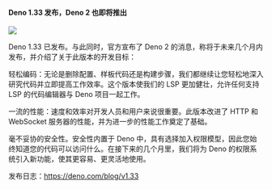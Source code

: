 #### Deno 1.33 发布，Deno 2 也即将推出

![](https://img.wendingding.vip/wx/2023050201.png)

Deno 1.33 已发布。与此同时，官方宣布了 Deno 2 的消息，称将于未来几个月内发布，并介绍了关于此版本的开发目标：

轻松编码：无论是删除配置、样板代码还是构建步骤，我们都继续让您轻松地深入研究代码并立即提高工作效率。这个版本使我们的 LSP 更加健壮，允许任何支持 LSP 的代码编辑器与 Deno 项目一起工作。

一流的性能：速度和效率对开发人员和用户来说很重要。此版本改进了 HTTP 和 WebSocket 服务器的性能，并为进一步的性能工作奠定了基础。

毫不妥协的安全性。安全性内置于 Deno 中，具有选择加入权限模型，因此您始终知道您的代码可以访问什么。在接下来的几个月里，我们将为 Deno 的权限系统引入新功能，使其更容易、更灵活地使用。


发布日志：https://deno.com/blog/v1.33
